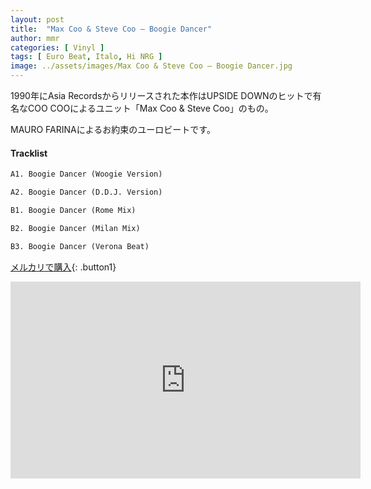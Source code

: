 ```yaml
---
layout: post
title:  "Max Coo & Steve Coo – Boogie Dancer"
author: mmr
categories: [ Vinyl ]
tags: [ Euro Beat, Italo, Hi NRG ]
image: ../assets/images/Max Coo & Steve Coo – Boogie Dancer.jpg
---
```


1990年にAsia Recordsからリリースされた本作はUPSIDE DOWNのヒットで有名なCOO COOによるユニット「Max Coo & Steve Coo」のもの。

MAURO FARINAによるお約束のユーロビートです。

#### Tracklist
```md
A1. Boogie Dancer (Woogie Version)

A2. Boogie Dancer (D.D.J. Version)

B1. Boogie Dancer (Rome Mix)

B2. Boogie Dancer (Milan Mix)

B3. Boogie Dancer (Verona Beat)
```

[メルカリで購入](https://jp.mercari.com/item/m15855209847?afid=6142608987){: .button1}

<iframe width="560" height="315" src="https://www.youtube.com/embed/2aa9cdokyxY?si=bydcBm18OZ8MwCyr" title="YouTube video player" frameborder="0" allow="accelerometer; autoplay; clipboard-write; encrypted-media; gyroscope; picture-in-picture; web-share" referrerpolicy="strict-origin-when-cross-origin" allowfullscreen></iframe>